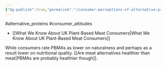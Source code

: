 ```yaml
---
{"dg-publish":true,"permalink":"/consumer-perceptions-of-alternative-proteins/","tags":["consumer_attitudes","alternative_proteins"],"created":"2025-10-23T17:42:43.306+01:00","updated":"2025-10-23T18:06:08.667+01:00"}
---
```


#alternative_proteins #consumer_attitudes 

- [[What We Know About UK Plant-Based Meat Consumers\|What We Know About UK Plant-Based Meat Consumers]]

While consumers rate PBMAs as lower on naturalness and perhaps as a result lower on nutritional quality. [[Are meat alternatives healthier than meat\|PBMAs are probably healthier though]].

